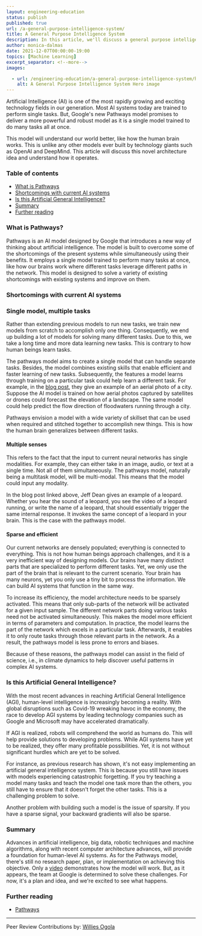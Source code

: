 ```yaml
---
layout: engineering-education
status: publish
published: true
url: /a-general-purpose-intelligence-system/
title: A General Purpose Intelligence System
description: In this article, we'll discuss a general purpose intelligence system known as pathways and understand how it operates.
author: monica-dalmas
date: 2021-12-07T00:00:00-19:00
topics: [Machine Learning]
excerpt_separator: <!--more-->
images:

  - url: /engineering-education/a-general-purpose-intelligence-system/hero.png
    alt: A General Purpose Intelligence System Hero image
---
```

Artificial Intelligence (AI) is one of the most rapidly growing and exciting technology fields in our generation. Most AI systems today are trained to perform single tasks. But, Google's new Pathways model promises to deliver a more powerful and robust model as it is a single model trained to do many tasks all at once. 
<!--more-->
This model will understand our world better, like how the human brain works. This is unlike any other models ever built by technology giants such as OpenAI and DeepMind. This article will discuss this novel architecture idea and understand how it operates.

### Table of contents
- [What is Pathways](#what-is-pathways)
- [Shortcomings with current AI systems](#shortcomings-with-current-ai-systems)
- [Is this Artificial General Intelligence?](#is-this-artificial-general-intelligence)
- [Summary](#summary)
- [Further reading](#further-reading)

### What is Pathways?
Pathways is an AI model designed by Google that introduces a new way of thinking about artificial intelligence. The model is built to overcome some of the shortcomings of the present systems while simultaneously using their benefits. It employs a single model trained to perform many tasks at once, like how our brains work where different tasks leverage different paths in the network. This model is designed to solve a variety of existing shortcomings with existing systems and improve on them.

### Shortcomings with current AI systems

### Single model, multiple tasks
Rather than extending previous models to run new tasks, we train new models from scratch to accomplish only one thing. Consequently, we end up building a lot of models for solving many different tasks. Due to this, we take a long time and more data learning new tasks. This is contrary to how human beings learn tasks.

The pathways model aims to create a single model that can handle separate tasks. Besides, the model combines existing skills that enable efficient and faster learning of new tasks. Subsequently, the features a model learns through training on a particular task could help learn a different task. For example, in the [blog post](https://blog.google/technology/ai/introducing-pathways-next-generation-ai-architecture/), they give an example of an aerial photo of a city. Suppose the AI model is trained on how aerial photos captured by satellites or drones could forecast the elevation of a landscape. The same model could help predict the flow direction of floodwaters running through a city.

Pathways envision a model with a wide variety of skillset that can be used when required and stitched together to accomplish new things. This is how the human brain generalizes between different tasks. 

#### Multiple senses
This refers to the fact that the input to current neural networks has single modalities. For example, they can either take in an image, audio, or text at a single time. Not all of them simultaneously. The pathways model, naturally being a multitask model, will be multi-modal. This means that the model could input any modality. 

In the blog post linked above, Jeff Dean gives an example of a leopard. Whether you hear the sound of a leopard, you see the video of a leopard running, or write the name of a leopard, that should essentially trigger the same internal response. It invokes the same concept of a leopard in your brain. This is the case with the pathways model. 

#### Sparse and efficient
Our current networks are densely populated; everything is connected to everything. This is not how human beings approach challenges, and it is a very inefficient way of designing models. Our brains have many distinct parts that are specialized to perform different tasks. Yet, we only use the part of the brain that is relevant to the current scenario. Your brain has many neurons, yet you only use a tiny bit to process the information. We can build AI systems that function in the same way.

To increase its efficiency, the model architecture needs to be sparsely activated. This means that only sub-parts of the network will be activated for a given input sample. The different network parts doing various tasks need not be activated simultaneously. This makes the model more efficient in terms of parameters and computation. In practice, the model learns the part of the network which excels in a particular task. Afterwards, it enables it to only route tasks through those relevant parts in the network. As a result, the pathways model is less prone to errors and biases. 

Because of these reasons, the pathways model can assist in the field of science, i.e., in climate dynamics to help discover useful patterns in complex AI systems. 

### Is this Artificial General Intelligence?
With the most recent advances in reaching Artificial General Intelligence (AGI), human-level intelligence is increasingly becoming a reality. With global disruptions such as Covid-19 wreaking havoc in the economy, the race to develop AGI systems by leading technology companies such as Google and Microsoft may have accelerated dramatically.

If AGI is realized, robots will comprehend the world as humans do. This will help provide solutions to developing problems. While AGI systems have yet to be realized, they offer many profitable possibilities. Yet, it is not without significant hurdles which are yet to be solved. 

For instance, as previous research has shown, it's not easy implementing an artificial general intelligence system. This is because you still have issues with models experiencing catastrophic forgetting. If you try teaching a model many tasks and teach the model one task more than the others, you still have to ensure that it doesn't forget the other tasks. This is a challenging problem to solve. 

Another problem with building such a model is the issue of sparsity. If you have a sparse signal, your backward gradients will also be sparse.  

### Summary
Advances in artificial intelligence, big data, robotic techniques and machine algorithms, along with recent computer architecture advances, will provide a foundation for human-level AI systems. As for the Pathways model, there's still no research paper, plan, or implementation on achieving this objective. Only a [video](https://www.youtube.com/watch?v=Nf-d9CcEZ2w&t=24s) demonstrates how the model will work. But, as it appears, the team at Google is determined to solve these challenges. For now, it's a plan and idea, and we're excited to see what happens.

### Further reading
- [Pathways](https://www.youtube.com/watch?v=Nf-d9CcEZ2w&t=24s)

---
Peer Review Contributions by: [Willies Ogola](/engineering-education/authors/willies-ogola/)
